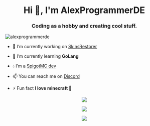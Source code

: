 <h1 align="center">Hi 👋, I'm AlexProgrammerDE</h1>
<h3 align="center">Coding as a hobby and creating cool stuff.</h3>

<p align="left"> <img src="https://komarev.com/ghpvc/?username=alexprogrammerde" alt="alexprogrammerde" /> </p>

- 🔭 I’m currently working on [SkinsRestorer](https://github.com/SkinsRestorer/SkinsRestorerX)

- 🌱 I’m currently learning **GoLang**

- 💧 I’m a [SpigotMC dev](https://www.spigotmc.org/members/pistonmaster.847485/)

- 📫 You can reach me on [Discord](https://discord.gg/bkDyrFwqq8)

- ⚡ Fun fact **I love minecraft 💖**

<p align="center"><img align="center" src="https://github-readme-stats.vercel.app/api/top-langs/?username=alexprogrammerde&layout=compact&theme=dark"></p>
                         
<p align="center"><img align="center" src="https://github-readme-stats.vercel.app/api?username=alexprogrammerde&show_icons=true&theme=dark"></p>

<p align="center"><a href="https://spotify-github-profile.vercel.app/api/view?uid=songraper&redirect=true"><img align="center" src="https://spotify-github-profile.vercel.app/api/view?uid=songraper&cover_image=true&theme=default"><a/></p>
